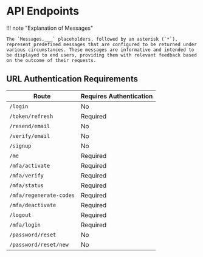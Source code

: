 # API Endpoints

!!! note "Explanation of Messages"

    The `Messages.___` placeholders, followed by an asterisk (`*`), represent predefined messages that are configured to be returned under various circumstances. These messages are informative and intended to be displayed to end users, providing them with relevant feedback based on the outcome of their requests.

## URL Authentication Requirements

| **Route**                         | **Requires Authentication** |
|-----------------------------------|-----------------------------|
| `/login`                          | No                          |
| `/token/refresh`                  | Required                    |
| `/resend/email`                   | No                          |
| `/verify/email`                   | No                          |
| `/signup`                         | No                          |
| `/me`                             | Required                    |
| `/mfa/activate`                   | Required                    |
| `/mfa/verify`                     | Required                    |
| `/mfa/status`                     | Required                    |
| `/mfa/regenerate-codes`           | Required                    |
| `/mfa/deactivate`                 | Required                    |
| `/logout`                         | Required                    |
| `/mfa/login`                      | Required                    |
| `/password/reset`                 | No                          |
| `/password/reset/new`             | No                          |